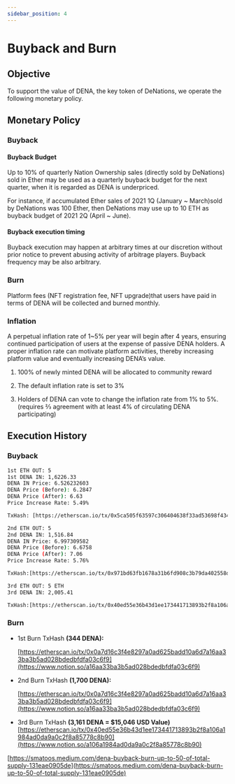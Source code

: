 ```yaml
---
sidebar_position: 4
---
```


# Buyback and Burn

## Objective

To support the value of DENA, the key token of DeNations, we operate the following monetary policy. 

## Monetary Policy

### Buyback

#### Buyback Budget

Up to 10% of quarterly Nation Ownership sales (directly sold by DeNations) sold in Ether may be used as a quarterly buyback budget for the next quarter, when it is regarded as DENA is underpriced.

For instance, if accumulated Ether sales of 2021 1Q (January ~ March)sold by DeNations was 100 Ether, then DeNations may use up to 10 ETH as buyback budget of 2021 2Q (April ~ June).

#### Buyback execution timing

Buyback execution may happen at arbitrary times at our discretion without prior notice to prevent abusing activity of arbitrage players. Buyback frequency may be also arbitrary.

### Burn

Platform fees (NFT registration fee, NFT upgrade)that users have paid in terms of DENA will be collected and burned monthly.

### Inflation

A perpetual inflation rate of 1~5% per year will begin after 4 years, ensuring continued participation of users at the expense of passive DENA holders. A proper inflation rate can motivate platform activities, thereby increasing platform value and eventually increasing DENA’s value.

1) 100% of newly minted DENA will be allocated to community reward

2) The default inflation rate is set to 3%

3) Holders of DENA can vote to change the inflation rate from 1% to 5%.(requires ⅔ agreement with at least 4% of circulating DENA participating)

## Execution History

### Buyback

```bash
1st ETH OUT: 5
1st DENA IN: 1,6226.33
DENA IN Price: 6.526232603
DENA Price (Before): 6.2847
DENA Price (After): 6.63
Price Increase Rate: 5.49%

TxHash: [https://etherscan.io/tx/0x5ca505f63597c306404638f33ad53698f4345f4d6271857bd0e75e0163073a32]
```

```bash
2nd ETH OUT: 5
2nd DENA IN: 1,516.84
DENA IN Price: 6.997309582
DENA Price (Before): 6.6758
DENA Price (After): 7.06
Price Increase Rate: 5.76%

TxHash:[https://etherscan.io/tx/0x971bd63fb1678a31b6fd908c3b79da402558d59b43ed41c57d7c23d3052494f5](https://www.notion.so/2558d59b43ed41c57d7c23d3052494f5)
```

```bash
3rd ETH OUT: 5 ETH
3rd DENA IN: 2,005.41 

TxHash:[https://etherscan.io/tx/0x40ed55e36b43d1ee173441713893b2f8a106a1984ad0da9a0c2f8a85778c8b90](https://www.notion.so/a106a1984ad0da9a0c2f8a85778c8b90)
```

### Burn

- 1st Burn TxHash **(344 DENA):**

    [https://etherscan.io/tx/0x0a7d16c3f4e8297a0ad625badd10a6d7a16aa33ba3b5ad028bdedbfdfa03c6f9](https://www.notion.so/a16aa33ba3b5ad028bdedbfdfa03c6f9)

- 2nd Burn TxHash **(1,700 DENA):**

    [https://etherscan.io/tx/0x0a7d16c3f4e8297a0ad625badd10a6d7a16aa33ba3b5ad028bdedbfdfa03c6f9](https://www.notion.so/a16aa33ba3b5ad028bdedbfdfa03c6f9)

- 3rd Burn TxHash **(3,161 DENA = $15,046 USD Value)** [https://etherscan.io/tx/0x40ed55e36b43d1ee173441713893b2f8a106a1984ad0da9a0c2f8a85778c8b90](https://www.notion.so/a106a1984ad0da9a0c2f8a85778c8b90)

[https://smatoos.medium.com/dena-buyback-burn-up-to-50-of-total-supply-131eae0905de](https://smatoos.medium.com/dena-buyback-burn-up-to-50-of-total-supply-131eae0905de)